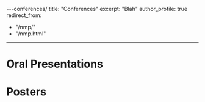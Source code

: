 ---conferences/
title: "Conferences"
excerpt: "Blah"
author_profile: true
redirect_from: 
  - "/nmp/"
  - "/nmp.html"
---

Oral Presentations
======

Posters
======
